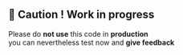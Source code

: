 ## 🚫 Caution ! Work in progress
Please do **not use** this code in **production**  
you can nevertheless test now and **give feedback**

